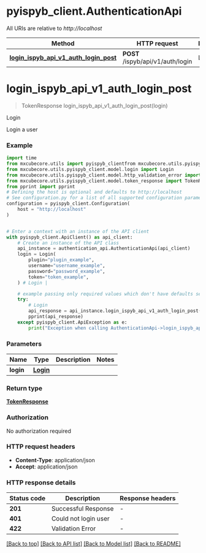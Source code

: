 # pyispyb_client.AuthenticationApi

All URIs are relative to *http://localhost*

Method | HTTP request | Description
------------- | ------------- | -------------
[**login_ispyb_api_v1_auth_login_post**](AuthenticationApi.md#login_ispyb_api_v1_auth_login_post) | **POST** /ispyb/api/v1/auth/login | Login


# **login_ispyb_api_v1_auth_login_post**
> TokenResponse login_ispyb_api_v1_auth_login_post(login)

Login

Login a user

### Example


```python
import time
from mxcubecore.utils import pyispyb_clientfrom mxcubecore.utils.pyispyb_client.api import authentication_api
from mxcubecore.utils.pyispyb_client.model.login import Login
from mxcubecore.utils.pyispyb_client.model.http_validation_error import HTTPValidationError
from mxcubecore.utils.pyispyb_client.model.token_response import TokenResponse
from pprint import pprint
# Defining the host is optional and defaults to http://localhost
# See configuration.py for a list of all supported configuration parameters.
configuration = pyispyb_client.Configuration(
    host = "http://localhost"
)


# Enter a context with an instance of the API client
with pyispyb_client.ApiClient() as api_client:
    # Create an instance of the API class
    api_instance = authentication_api.AuthenticationApi(api_client)
    login = Login(
        plugin="plugin_example",
        username="username_example",
        password="password_example",
        token="token_example",
    ) # Login | 

    # example passing only required values which don't have defaults set
    try:
        # Login
        api_response = api_instance.login_ispyb_api_v1_auth_login_post(login)
        pprint(api_response)
    except pyispyb_client.ApiException as e:
        print("Exception when calling AuthenticationApi->login_ispyb_api_v1_auth_login_post: %s\n" % e)
```


### Parameters

Name | Type | Description  | Notes
------------- | ------------- | ------------- | -------------
 **login** | [**Login**](Login.md)|  |

### Return type

[**TokenResponse**](TokenResponse.md)

### Authorization

No authorization required

### HTTP request headers

 - **Content-Type**: application/json
 - **Accept**: application/json


### HTTP response details

| Status code | Description | Response headers |
|-------------|-------------|------------------|
**201** | Successful Response |  -  |
**401** | Could not login user |  -  |
**422** | Validation Error |  -  |

[[Back to top]](#) [[Back to API list]](../README.md#documentation-for-api-endpoints) [[Back to Model list]](../README.md#documentation-for-models) [[Back to README]](../README.md)

